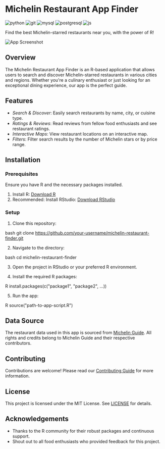 # Michelin Restaurant App Finder
![python](https://img.shields.io/badge/Python-3776AB?style=for-the-badge&logo=python&logoColor=white)
![git](https://img.shields.io/badge/GIT-E44C30?style=for-the-badge&logo=git&logoColor=white)
![mysql](https://img.shields.io/badge/MySQL-00000F?style=for-the-badge&logo=mysql&logoColor=white)
![postgresql](https://img.shields.io/badge/PostgreSQL-316192?style=for-the-badge&logo=postgresql&logoColor=white)
![js](https://img.shields.io/badge/JavaScript-323330?style=for-the-badge&logo=javascript&logoColor=F7DF1E)

Find the best Michelin-starred restaurants near you, with the power of R!

![App Screenshot](./path-to-screenshot.png)

## Overview

The Michelin Restaurant App Finder is an R-based application that allows users to search and discover Michelin-starred restaurants in various cities and regions. Whether you're a culinary enthusiast or just looking for an exceptional dining experience, our app is the perfect guide.

## Features

- *Search & Discover*: Easily search restaurants by name, city, or cuisine type.
- *Ratings & Reviews*: Read reviews from fellow food enthusiasts and see restaurant ratings.
- *Interactive Maps*: View restaurant locations on an interactive map.
- *Filters*: Filter search results by the number of Michelin stars or by price range.

## Installation

### Prerequisites

Ensure you have R and the necessary packages installed.

1. Install R: [Download R](https://cran.r-project.org/)
2. Recommended: Install RStudio: [Download RStudio](https://rstudio.com/products/rstudio/download/)

### Setup

1. Clone this repository:

bash
git clone https://github.com/your-username/michelin-restaurant-finder.git


2. Navigate to the directory:

bash
cd michelin-restaurant-finder


3. Open the project in RStudio or your preferred R environment.

4. Install the required R packages:

R
install.packages(c("package1", "package2", ...))


5. Run the app:

R
source("path-to-app-script.R")


## Data Source

The restaurant data used in this app is sourced from [Michelin Guide](https://guide.michelin.com/). All rights and credits belong to Michelin Guide and their respective contributors.

## Contributing

Contributions are welcome! Please read our [Contributing Guide](./CONTRIBUTING.md) for more information.

## License

This project is licensed under the MIT License. See [LICENSE](./LICENSE) for details.

## Acknowledgements

- Thanks to the R community for their robust packages and continuous support.
- Shout out to all food enthusiasts who provided feedback for this project.

